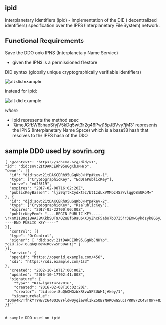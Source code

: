 
## ipid
Interplanetary Identifiers (ipid) -  Implementation of the DID ( decentralized identifiers) specification over the IPFS (Interplanetary File System) network. 


## Functional Requirements 

Save the DDO onto IPNS (Interplanetary Name Service)
- given the IPNS is a permissioned filestore 

DID syntax (globally unique cryptographically verifiable identifiers)

![alt did example](https://ipfs.io/ipfs/QmYEgzjp4K1ZBXZ4y6VDQKCnUsTgdoatA31f6HnpLsXi1E "did example from sovrin")

instead for ipid: 

![alt did example](https://ipfs.io/ipfs/QmUcX32r44k3KJ1PMtQD3YqRfvqHHrEEiogmnEGstUEjA6 "did example from ipid")


*where* 
- ipid represents the method spec 
- 'QmeJGfbW6bhapSfyjV5kDq5wt3h2g46Pwj15pJBVvy7jM3' represents the IPNS (Interplanetary Name Space) which is a base58 hash that resolves to the IPFS hash of the DDO 
 


## sample DDO used by sovrin.org 
```
{ "@context": "https://schema.org/did/v1",
"id": "did:sov:21tDAKCERh95uGgKbJNHYp",
"owner": [{ 
  "id": "did:sov:21tDAKCERh95uGgKbJNHYp#key-1",
  "type": ["CryptographicKey", "EdDsaPublicKey"],
  "curve": "ed25519",
  "expires": "2017-02-08T16:02:20Z",
  "publicKeyBase64": "lji9qTtkCydxtez/bt1zdLxVMMbz4SzWvlqgOBmURoM="
}, {
  "id": "did:sov:21tDAKCERh95uGgKbJNHYp#key-2",
  "type": ["CryptographicKey", "RsaPublicKey"],
  "expires": "2017-03-22T00:00:00Z",
  "publicKeyPem": "----BEGIN PUBLIC KEY-----\r\nMIIBOgIBAAJBAKkbSUT9/Q2uBfGRau6/XJyZhcF5abo7b37I5hr3EmwGykdzyk8GSyJK3TOrjyl0sdJsGbFmgQaRyV\r\n-----END PUBLIC KEY-----"
}],
  "control": [{
  "type": "OrControl",
  "signer": [ "did:sov:21tDAKCERh95uGgKbJNHYp", "did:sov:8uQhQMGzWxR8vw5P3UWH1j" ]
}],
  "service": {
  "openid": "https://openid.example.com/456",
  "xdi": "https://xdi.example.com/123"
},
  "created": "2002-10-10T17:00:00Z",
  "updated": "2016-10-17T02:41:00Z",
  "signature": {
    "type": "RsaSignature2016",
    "created": "2016-02-08T16:02:20Z",
    "creator": "did:sov:8uQhQMGzWxR8vw5P3UWH1j#key/1",
   "signatureValue": "IOmA4R7TfhkYTYW87z640O3GYFldw0yqie9Wl1kZ5OBYNAKOwG5uOsPRK8/2C4STOWF+83cMcbZ3CBMq2/gi25s="
}}```


# sample DDO used on ipid 

```


```

